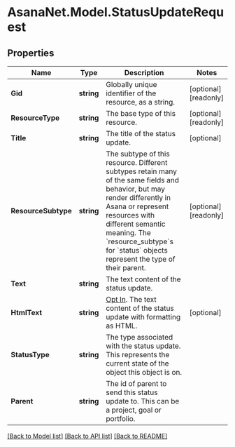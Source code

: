 # AsanaNet.Model.StatusUpdateRequest

## Properties

Name | Type | Description | Notes
------------ | ------------- | ------------- | -------------
**Gid** | **string** | Globally unique identifier of the resource, as a string. | [optional] [readonly] 
**ResourceType** | **string** | The base type of this resource. | [optional] [readonly] 
**Title** | **string** | The title of the status update. | [optional] 
**ResourceSubtype** | **string** | The subtype of this resource. Different subtypes retain many of the same fields and behavior, but may render differently in Asana or represent resources with different semantic meaning. The &#x60;resource_subtype&#x60;s for &#x60;status&#x60; objects represent the type of their parent. | [optional] [readonly] 
**Text** | **string** | The text content of the status update. | 
**HtmlText** | **string** | [Opt In](/docs/inputoutput-options). The text content of the status update with formatting as HTML. | [optional] 
**StatusType** | **string** | The type associated with the status update. This represents the current state of the object this object is on. | 
**Parent** | **string** | The id of parent to send this status update to. This can be a project, goal or portfolio. | 

[[Back to Model list]](../README.md#documentation-for-models) [[Back to API list]](../README.md#documentation-for-api-endpoints) [[Back to README]](../README.md)

